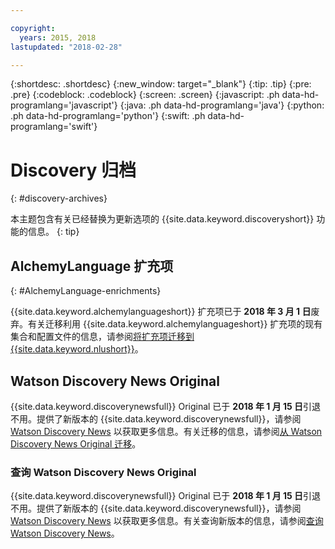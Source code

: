 ```yaml
---

copyright:
  years: 2015, 2018
lastupdated: "2018-02-28"

---
```


{:shortdesc: .shortdesc}
{:new_window: target="_blank"}
{:tip: .tip}
{:pre: .pre}
{:codeblock: .codeblock}
{:screen: .screen}
{:javascript: .ph data-hd-programlang='javascript'}
{:java: .ph data-hd-programlang='java'}
{:python: .ph data-hd-programlang='python'}
{:swift: .ph data-hd-programlang='swift'}

# Discovery 归档
{: #discovery-archives}

本主题包含有关已经替换为更新选项的 {{site.data.keyword.discoveryshort}} 功能的信息。
{: tip}

## AlchemyLanguage 扩充项
{: #AlchemyLanguage-enrichments}

{{site.data.keyword.alchemylanguageshort}} 扩充项已于 **2018 年 3 月 1 日**废弃。有关迁移利用 {{site.data.keyword.alchemylanguageshort}} 扩充项的现有集合和配置文件的信息，请参阅[将扩充项迁移到 {{site.data.keyword.nlushort}}](/docs/services/discovery/migrate-nlu.html)。

## Watson Discovery News Original

{{site.data.keyword.discoverynewsfull}} Original 已于 **2018 年 1 月 15 日**引退不用。提供了新版本的 {{site.data.keyword.discoverynewsfull}}，请参阅 [Watson Discovery News](watson-discovery-news.html) 以获取更多信息。有关迁移的信息，请参阅[从 Watson Discovery News Original 迁移](/docs/services/discovery/migrate-bwdn.html)。

### 查询 Watson Discovery News Original

{{site.data.keyword.discoverynewsfull}} Original 已于 **2018 年 1 月 15 日**引退不用。提供了新版本的 {{site.data.keyword.discoverynewsfull}}，请参阅 [Watson Discovery News](/docs/services/discovery/watson-discovery-news.html) 以获取更多信息。有关查询新版本的信息，请参阅[查询 Watson Discovery News](/docs/services/discovery/using.html#querying-news)。

